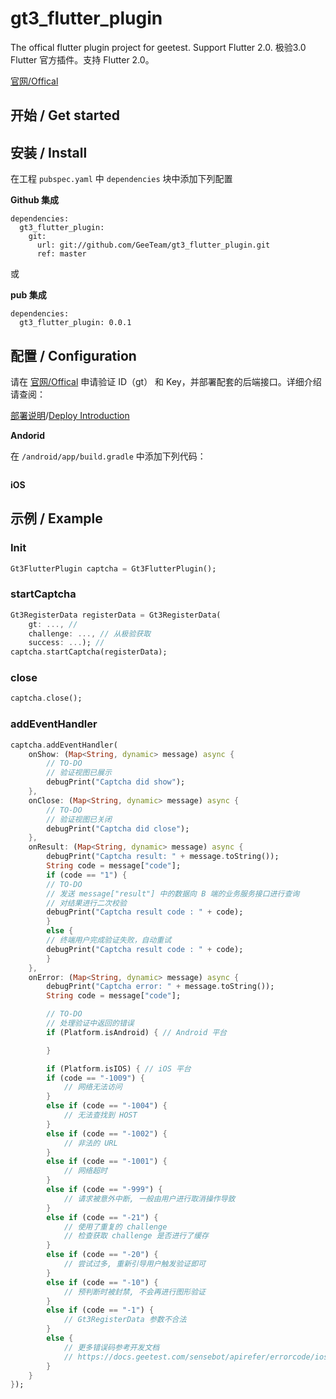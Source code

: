 # gt3_flutter_plugin

The offical flutter plugin project for geetest. Support Flutter 2.0.
极验3.0 Flutter 官方插件。支持 Flutter 2.0。

[官网/Offical](www.geetest.com)

## 开始 / Get started

## 安装 / Install

在工程 `pubspec.yaml` 中 `dependencies` 块中添加下列配置

**Github 集成**

```
dependencies:
  gt3_flutter_plugin:
    git:
      url: git://github.com/GeeTeam/gt3_flutter_plugin.git
      ref: master
```

或

**pub 集成**

```
dependencies:
  gt3_flutter_plugin: 0.0.1
```

## 配置 / Configuration

请在 [官网/Offical](www.geetest.com) 申请验证 ID（gt） 和 Key，并部署配套的后端接口。详细介绍请查阅：

[部署说明](https://docs.geetest.com/sensebot/start/)/[Deploy Introduction](https://docs.geetest.com/captcha/overview/start/)

**Andorid**

在 `/android/app/build.gradle` 中添加下列代码：

```gradle

```

**iOS**

## 示例 / Example

### Init

```dart
Gt3FlutterPlugin captcha = Gt3FlutterPlugin();
```

### startCaptcha

```dart
Gt3RegisterData registerData = Gt3RegisterData(
    gt: ..., // 
    challenge: ..., // 从极验获取
    success: ...); // 
captcha.startCaptcha(registerData);
```

### close

```dart
captcha.close();
```

### addEventHandler

```dart
captcha.addEventHandler(
    onShow: (Map<String, dynamic> message) async {
        // TO-DO
        // 验证视图已展示
        debugPrint("Captcha did show");
    },
    onClose: (Map<String, dynamic> message) async {
        // TO-DO
        // 验证视图已关闭
        debugPrint("Captcha did close");
    },
    onResult: (Map<String, dynamic> message) async {
        debugPrint("Captcha result: " + message.toString());
        String code = message["code"];
        if (code == "1") {
        // TO-DO
        // 发送 message["result"] 中的数据向 B 端的业务服务接口进行查询
        // 对结果进行二次校验
        debugPrint("Captcha result code : " + code);
        }
        else {
        // 终端用户完成验证失败，自动重试
        debugPrint("Captcha result code : " + code);
        }
    },
    onError: (Map<String, dynamic> message) async {
        debugPrint("Captcha error: " + message.toString());
        String code = message["code"];

        // TO-DO
        // 处理验证中返回的错误
        if (Platform.isAndroid) { // Android 平台

        }

        if (Platform.isIOS) { // iOS 平台
        if (code == "-1009") {
            // 网络无法访问
        }
        else if (code == "-1004") {
            // 无法查找到 HOST 
        }
        else if (code == "-1002") {
            // 非法的 URL
        }
        else if (code == "-1001") {
            // 网络超时
        }
        else if (code == "-999") {
            // 请求被意外中断, 一般由用户进行取消操作导致
        }
        else if (code == "-21") {
            // 使用了重复的 challenge
            // 检查获取 challenge 是否进行了缓存
        }
        else if (code == "-20") {
            // 尝试过多, 重新引导用户触发验证即可
        }
        else if (code == "-10") {
            // 预判断时被封禁, 不会再进行图形验证
        }
        else if (code == "-1") {
            // Gt3RegisterData 参数不合法
        }
        else {
            // 更多错误码参考开发文档
            // https://docs.geetest.com/sensebot/apirefer/errorcode/ios
        }
    }
});
```


